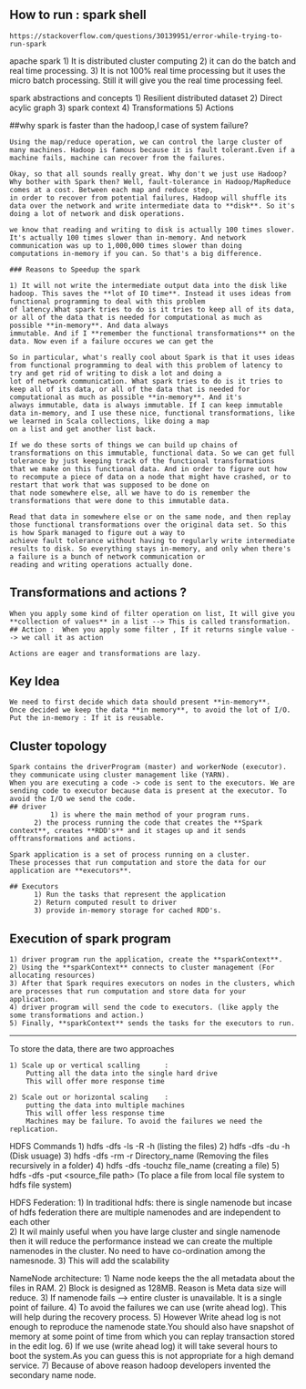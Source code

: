 
## How to run : spark shell
	https://stackoverflow.com/questions/30139951/error-while-trying-to-run-spark


apache spark
	1) It is distributed cluster computing
	2) it can do the batch and real time processing.
	3) It is not 100% real time processing but it uses the micro batch processing. Still it will give you the real time processing feel.

spark abstractions and concepts
	1) Resilient distributed dataset
	2) Direct acylic graph
	3) spark context
	4) Transformations
	5) Actions

##why spark is faster than the hadoop,I case of system failure?

	Using the map/reduce operation, we can control the large cluster of many machines. Hadoop is famous because it is fault tolerant.Even if a machine fails, machine can recover from the failures.

	Okay, so that all sounds really great. Why don't we just use Hadoop? Why bother with Spark then? Well, fault-tolerance in Hadoop/MapReduce comes at a cost. Between each map and reduce step, 
	in order to recover from potential failures, Hadoop will shuffle its data over the network and write intermediate data to **disk**. So it's doing a lot of network and disk operations.

	we know that reading and writing to disk is actually 100 times slower. It's actually 100 times slower than in-memory. And network communication was up to 1,000,000 times slower than doing
	computations in-memory if you can. So that's a big difference.

	### Reasons to Speedup the spark 

	1) It will not write the intermediate output data into the disk like hadoop. This saves the **lot of IO time**. Instead it uses ideas from functional programming to deal with this problem 
	of latency.What spark tries to do is it tries to keep all of its data, or all of the data that is needed for computational as much as possible **in-memory**. And data always 
	immutable. And if I **remember the functional transformations** on the data. Now even if a failure occures we can get the

	So in particular, what's really cool about Spark is that it uses ideas from functional programming to deal with this problem of latency to try and get rid of writing to disk a lot and doing a
	lot of network communication. What spark tries to do is it tries to keep all of its data, or all of the data that is needed for computational as much as possible **in-memory**. And it's 
	always immutable, data is always immutable. If I can keep immutable data in-memory, and I use these nice, functional transformations, like we learned in Scala collections, like doing a map 
	on a list and get another list back.

	If we do these sorts of things we can build up chains of transformations on this immutable, functional data. So we can get full tolerance by just keeping track of the functional transformations 
	that we make on this functional data. And in order to figure out how to recompute a piece of data on a node that might have crashed, or to restart that work that was supposed to be done on 
	that node somewhere else, all we have to do is remember the transformations that were done to this immutable data. 

	Read that data in somewhere else or on the same node, and then replay those functional transformations over the original data set. So this is how Spark managed to figure out a way to 
	achieve fault tolerance without having to regularly write intermediate results to disk. So everything stays in-memory, and only when there's a failure is a bunch of network communication or 
	reading and writing operations actually done. 


## Transformations and actions ?
	When you apply some kind of filter operation on list, It will give you **collection of values** in a list --> This is called transformation.
	## Action :  When you apply some filter , If it returns single value --> we call it as action

	Actions are eager and transformations are lazy.

## Key Idea
	We need to first decide which data should present **in-memory**.
	Once decided we keep the data **in memory**, to avoid the lot of I/O.
	Put the in-memory : If it is reusable.

## Cluster topology
	Spark contains the driverProgram (master) and workerNode (executor). they communicate using cluster management like (YARN).
	When you are executing a code -> code is sent to the executors. We are sending code to executor because data is present at the executor. To avoid the I/O we send the code.
	## driver   
	          1) is where the main method of your program runs. 
		  2) the process running the code that creates the **Spark context**, creates **RDD's** and it stages up and it sends offtransformations and actions. 

	Spark application is a set of process running on a cluster.
	These processes that run computation and store the data for our application are **executors**.

	## Executors
		  1) Run the tasks that represent the application
		  2) Return computed result to driver
		  3) provide in-memory storage for cached RDD's.		 	

## Execution of spark program
	1) driver program run the application, create the **sparkContext**.
	2) Using the **sparkContext** connects to cluster management (For allocating resources)
	3) After that Spark requires executors on nodes in the clusters, which are processes that run computation and store data for your application.
	4) driver program will send the code to executors. (like apply the some transformations and action.)
	5) Finally, **sparkContext** sends the tasks for the executors to run.


	
------------------------------------------------------------------

To store the data, there are two approaches

	1) Scale up or vertical scalling      : 		
		Putting all the data into the single hard drive
		This will offer more response time
	
	2) Scale out or horizontal scaling    : 	
		putting the data into multiple machines
		This will offer less response time
		Machines may be failure. To avoid the failures we need the replication. 


HDFS Commands
	1) hdfs -dfs -ls -R -h						(listing the files)
	2) hdfs -dfs -du -h						(Disk usuage)
	3) hdfs -dfs -rm -r Directory_name				(Removing the files recursively in a folder)
	4) hdfs -dfs -touchz file_name					(creating a file)
	5) hdfs -dfs -put <source_file path> <hdfs destination>		(To place a file from local file system to hdfs file system)
	
HDFS Federation:
	1) In traditional hdfs: there is single namenode but incase of hdfs federation there are multiple namenodes and are independent to each other	
	2) It wil mainly useful when you have large cluster and single namenode then it will reduce the performance instead we can create the multiple namenodes in the cluster. No need to have 
	   co-ordination among the namesnode.
	3) This will add the scalability

NameNode architecture: 
	1) Name node keeps the the all metadata about the files in RAM.
	2) Block is designed as 128MB. Reason is Meta data size will reduce.
	3) If namenode fails --> entire cluster is unavailable. It is a single point of failure.
	4) To avoid the failures we can use (write ahead log). This will help during the recovery process.
	5) However Write ahead log is not enough to reproduce the namenode state.You should also have snapshot of memory at some point of time from which you can replay transaction stored in the edit log.
	6) If we use (write ahead log) it will take several hours to boot the system.As you can guess this is not appropriate for a high demand service.
	7) Because of above reason hadoop developers invented the secondary name node.
	 

		
